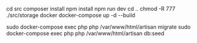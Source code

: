 cd src 
composer install
npm install 
npm run dev
cd ..
chmod -R 777 ./src/storage
docker
docker-compose up -d --build



sudo docker-compose exec php php /var/www/html/artisan migrate
 sudo docker-compose exec php php /var/www/html/artisan db:seed
